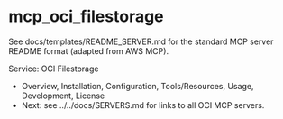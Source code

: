 # mcp_oci_filestorage

See docs/templates/README_SERVER.md for the standard MCP server README format (adapted from AWS MCP).

Service: OCI Filestorage

- Overview, Installation, Configuration, Tools/Resources, Usage, Development, License
- Next: see ../../docs/SERVERS.md for links to all OCI MCP servers.
